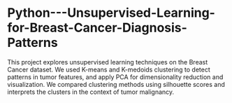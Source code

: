 # Python---Unsupervised-Learning-for-Breast-Cancer-Diagnosis-Patterns
This project explores unsupervised learning techniques on the Breast Cancer dataset. We used K-means and K-medoids clustering to detect patterns in tumor features, and apply PCA for dimensionality reduction and visualization. We compared clustering methods using silhouette scores and interprets the clusters in the context of tumor malignancy.

